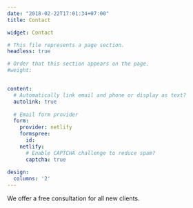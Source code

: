 ```yaml
---
date: "2018-02-22T17:01:34+07:00"
title: Contact

widget: Contact

# This file represents a page section.
headless: true

# Order that this section appears on the page.
#weight: 


content:
  # Automatically link email and phone or display as text?
  autolink: true
  
  # Email form provider
  form:
    provider: netlify
    formspree:
      id: 
    netlify:
      # Enable CAPTCHA challenge to reduce spam?
      captcha: true
  
design:
  columns: '2'
---
```

  
We offer a free consultation for all new clients.